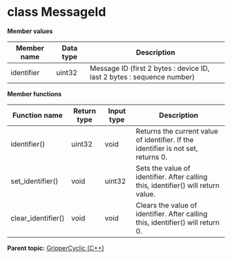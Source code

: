 # class MessageId

 **Member values** 

|Member name|Data type|Description|
|-----------|---------|-----------|
|identifier|uint32|Message ID \(first 2 bytes : device ID, last 2 bytes : sequence number\)|

 **Member functions** 

|Function name|Return type|Input type|Description|
|-------------|-----------|----------|-----------|
|identifier\(\)|uint32|void|Returns the current value of identifier. If the identifier is not set, returns 0.|
|set\_identifier\(\)|void|uint32|Sets the value of identifier. After calling this, identifier\(\) will return value.|
|clear\_identifier\(\)|void|void|Clears the value of identifier. After calling this, identifier\(\) will return 0.|

**Parent topic:** [GripperCyclic \(C++\)](../../summary_pages/GripperCyclic.md)

